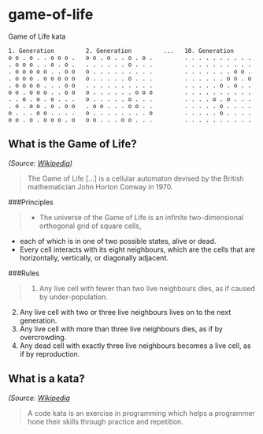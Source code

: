 # game-of-life
Game of Life kata

```shell
1. Generation         2. Generation         ...   10. Generation
o o . o . . o o o .   o o . o . . o . o .         . . . . . . . . . . 
. o o o . . o . o .   . . . . . . o . . .         . . . . . . . . . . 
. o o o o o . . o o   o . . . . . . . . .         . . . . . . . o o . 
. o o o . o o o o o   o . . . . . o . . .         . . . . . . o o . o
. o o o o . . . o o   . . . . . . . . . .         . . . . . o . o . . 
o o . o o o . . o o   o . . . . . . o o o         . . . . . . . . . . 
. . o . o . o . . .   o . . . . . o . . .         . . . . o . o . . .
. o . o o . o . o o   . o o . . . o o . .         . . . . . o . . . .
o . . . o o . . . .   o . . . . . . . . o         . . . . . o . . . . 
o o . o . o o o . o   o o . . . o o . . .         . . . . . . . . . . 
```

## What is the Game of Life?
*(Source: [Wikipedia](https://en.wikipedia.org/wiki/Conway's_Game_of_Life))*
> The Game of Life [...] is a cellular automaton devised by the British mathematician John Horton Conway in 1970.

###Principles
> * The universe of the Game of Life is an infinite two-dimensional orthogonal grid of square cells,
* each of which is in one of two possible states, alive or dead.
* Every cell interacts with its eight neighbours, which are the cells that are horizontally, vertically, or diagonally adjacent.

###Rules 
> 1. Any live cell with fewer than two live neighbours dies, as if caused by under-population.
2. Any live cell with two or three live neighbours lives on to the next generation.
3. Any live cell with more than three live neighbours dies, as if by overcrowding.
4. Any dead cell with exactly three live neighbours becomes a live cell, as if by reproduction.

## What is a kata?
*(Source: [Wikipedia](https://en.wikipedia.org/wiki/Kata_(programming))*
> A code kata is an exercise in programming which helps a programmer hone their skills through practice and repetition.
